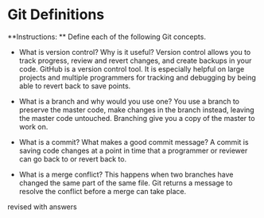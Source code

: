 # Git Definitions

**Instructions: ** Define each of the following Git concepts.

* What is version control?  Why is it useful?
 Version control allows you to track progress, review and revert changes, and create backups in your code. GitHub is a version control tool. It is especially helpful on large projects and multiple programmers for tracking and debugging by being able to revert back to save points.

* What is a branch and why would you use one?
You use a branch to preserve the master code, make changes in the branch instead, leaving the master code untouched. Branching give you a copy of the master to work on.


* What is a commit? What makes a good commit message?
A commit is saving code changes at a point in time that a programmer or reviewer can go back to or revert back to.

* What is a merge conflict?
This happens when two branches have changed the same part of the same file.  Git returns a message to resolve the conflict before a merge can take place.

revised with answers